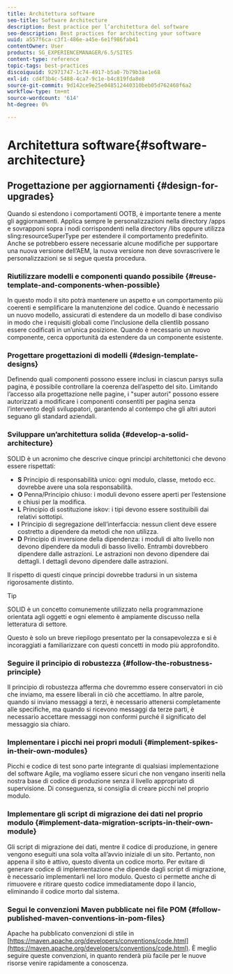 ```yaml
---
title: Architettura software
seo-title: Software Architecture
description: Best practice per l’architettura del software
seo-description: Best practices for architecting your software
uuid: a557f6ca-c3f1-486e-a45e-6e1f986fab41
contentOwner: User
products: SG_EXPERIENCEMANAGER/6.5/SITES
content-type: reference
topic-tags: best-practices
discoiquuid: 92971747-1c74-4917-b5a0-7b79b3ae1e68
exl-id: cd4f3b4c-5488-4ca7-9c1e-b4c819fda8e8
source-git-commit: 9d142ce9e25e048512440310beb05d762468f6a2
workflow-type: tm+mt
source-wordcount: '614'
ht-degree: 0%

---
```


# Architettura software{#software-architecture}

## Progettazione per aggiornamenti {#design-for-upgrades}

Quando si estendono i comportamenti OOTB, è importante tenere a mente gli aggiornamenti. Applica sempre le personalizzazioni nella directory /apps e sovrapponi sopra i nodi corrispondenti nella directory /libs oppure utilizza sling:resourceSuperType per estendere il comportamento predefinito. Anche se potrebbero essere necessarie alcune modifiche per supportare una nuova versione dell’AEM, la nuova versione non deve sovrascrivere le personalizzazioni se si segue questa procedura.

### Riutilizzare modelli e componenti quando possibile {#reuse-template-and-components-when-possible}

In questo modo il sito potrà mantenere un aspetto e un comportamento più coerenti e semplificare la manutenzione del codice. Quando è necessario un nuovo modello, assicurati di estendere da un modello di base condiviso in modo che i requisiti globali come l’inclusione della clientlib possano essere codificati in un’unica posizione. Quando è necessario un nuovo componente, cerca opportunità da estendere da un componente esistente.

### Progettare progettazioni di modelli {#design-template-designs}

Definendo quali componenti possono essere inclusi in ciascun parsys sulla pagina, è possibile controllare la coerenza dell’aspetto del sito. Limitando l’accesso alla progettazione nelle pagine, i &quot;super autori&quot; possono essere autorizzati a modificare i componenti consentiti per pagina senza l’intervento degli sviluppatori, garantendo al contempo che gli altri autori seguano gli standard aziendali.

### Sviluppare un’architettura solida {#develop-a-solid-architecture}

SOLID è un acronimo che descrive cinque principi architettonici che devono essere rispettati:

* **S** Principio di responsabilità unico: ogni modulo, classe, metodo ecc. dovrebbe avere una sola responsabilità.
* **O** Penna/Principio chiuso: i moduli devono essere aperti per l’estensione e chiusi per la modifica.
* **L** Principio di sostituzione iskov: i tipi devono essere sostituibili dai relativi sottotipi.
* **I** Principio di segregazione dell’interfaccia: nessun client deve essere costretto a dipendere da metodi che non utilizza.
* **D** Principio di inversione della dipendenza: i moduli di alto livello non devono dipendere da moduli di basso livello. Entrambi dovrebbero dipendere dalle astrazioni. Le astrazioni non devono dipendere dai dettagli. I dettagli devono dipendere dalle astrazioni.

Il rispetto di questi cinque principi dovrebbe tradursi in un sistema rigorosamente distinto.

>[!TIP]
>
>SOLID è un concetto comunemente utilizzato nella programmazione orientata agli oggetti e ogni elemento è ampiamente discusso nella letteratura di settore.
>
>Questo è solo un breve riepilogo presentato per la consapevolezza e si è incoraggiati a familiarizzare con questi concetti in modo più approfondito.

### Seguire il principio di robustezza {#follow-the-robustness-principle}

Il principio di robustezza afferma che dovremmo essere conservatori in ciò che inviamo, ma essere liberali in ciò che accettiamo. In altre parole, quando si inviano messaggi a terzi, è necessario attenersi completamente alle specifiche, ma quando si ricevono messaggi da terze parti, è necessario accettare messaggi non conformi purché il significato del messaggio sia chiaro.

### Implementare i picchi nei propri moduli {#implement-spikes-in-their-own-modules}

Picchi e codice di test sono parte integrante di qualsiasi implementazione del software Agile, ma vogliamo essere sicuri che non vengano inseriti nella nostra base di codice di produzione senza il livello appropriato di supervisione. Di conseguenza, si consiglia di creare picchi nel proprio modulo.

### Implementare gli script di migrazione dei dati nel proprio modulo {#implement-data-migration-scripts-in-their-own-module}

Gli script di migrazione dei dati, mentre il codice di produzione, in genere vengono eseguiti una sola volta all’avvio iniziale di un sito. Pertanto, non appena il sito è attivo, questo diventa un codice morto. Per evitare di generare codice di implementazione che dipende dagli script di migrazione, è necessario implementarli nel loro modulo. Questo ci permette anche di rimuovere e ritirare questo codice immediatamente dopo il lancio, eliminando il codice morto dal sistema.

### Segui le convenzioni Maven pubblicate nei file POM {#follow-published-maven-conventions-in-pom-files}

Apache ha pubblicato convenzioni di stile in [https://maven.apache.org/developers/conventions/code.html](https://maven.apache.org/developers/conventions/code.html). È meglio seguire queste convenzioni, in quanto renderà più facile per le nuove risorse venire rapidamente a conoscenza.
